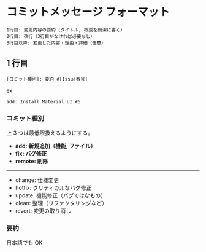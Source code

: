 # コミットメッセージ フォーマット

```
1行目: 変更内容の要約（タイトル, 概要を簡潔に書く）
2行目: 改行（3行目がなければ必要なし）
3行目以降: 変更した内容・理由・詳細（任意）
```

## 1 行目

```
[コミット種別]: 要約 #[Issue番号]
```

ex.

```
add: Install Material UI #5
```

### コミット種別

上 3 つは最低限扱えるようにする。

- **add: 新規追加（機能, ファイル）**
- **fix: バグ修正**
- **remote: 削除**

---

- change: 仕様変更
- hotfix: クリティカルなバグ修正
- update: 機能修正（バグではなもの）
- clean: 整理（リファクタリングなど）
- revert: 変更の取り消し

### 要約

日本語でも OK
